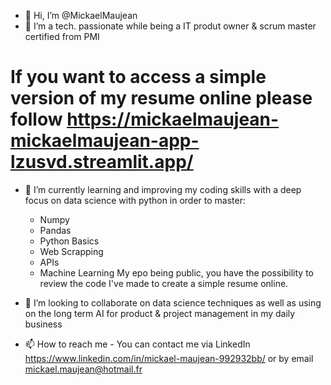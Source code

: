 - 👋 Hi, I’m @MickaelMaujean
- 👀 I’m a tech. passionate while being a IT produt owner & scrum master certified from PMI

# If you want to access a simple version of my resume online please follow https://mickaelmaujean-mickaelmaujean-app-lzusvd.streamlit.app/ #

- 🌱 I’m currently learning and improving my coding skills with a deep focus on data science with python in order to master:
    - Numpy
    - Pandas
    - Python Basics
    - Web Scrapping
    - APIs
    - Machine Learning
My epo being public, you have the possibility to review the code I've made to create a simple resume online.

- 💞️ I’m looking to collaborate on data science techniques as well as using on the long term AI for product & project management in my daily business

- 📫 How to reach me - You can contact me via LinkedIn https://www.linkedin.com/in/mickael-maujean-992932bb/ or by email mickael.maujean@hotmail.fr
